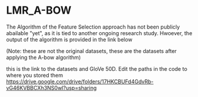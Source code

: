 # LMR_A-BOW

The Algorithm of the Feature Selection approach has not been publicly abailable "yet", as it is tied to another ongoing research study.
Hwoever, the output of the algorithm is provided in the link below 

(Note: these are not the original datasets, these are the datasets after applying the A-bow algorithm)

this is the link to the datasets and GloVe 50D. Edit the paths in the code to where you stored them
https://drive.google.com/drive/folders/17HKCBUFd4GdvRb-vG46KVBBCXh3NS0wl?usp=sharing
